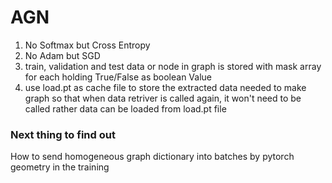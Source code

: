 # AGN

1. No Softmax but Cross Entropy <br />
2. No Adam but SGD <br />
3. train, validation and test data or node in graph is stored with mask array for each holding True/False as boolean Value <br />
4. use load.pt as cache file to store the extracted data needed to make graph so that when data retriver is called again, it won't need to be called rather data can be loaded from
load.pt file

### Next thing to find out
How to send homogeneous graph dictionary into batches by pytorch geometry in the training
